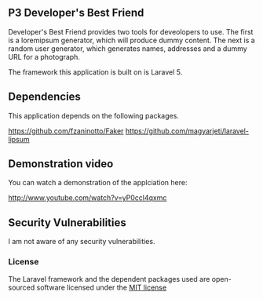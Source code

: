 ## P3 Developer's Best Friend

Developer's Best Friend provides two tools for deveolopers to use. The first is a loremipsum generator, which will produce dummy content. The next is a random user generator, which generates names, addresses and a dummy URL for a photograph.

The framework this application is built on is Laravel 5.

## Dependencies

This application depends on the following packages.

https://github.com/fzaninotto/Faker
https://github.com/magyarjeti/laravel-lipsum

## Demonstration video

You can watch a demonstration of the applciation here:

http://www.youtube.com/watch?v=yP0ccl4qxmc

## Security Vulnerabilities

I am not aware of any security vulnerabilities.

### License

The Laravel framework and the dependent packages used are open-sourced software licensed under the [MIT license](http://opensource.org/licenses/MIT)
